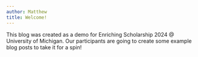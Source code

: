 ```yaml
---
author: Matthew
title: Welcome!
---
```


This blog was created as a demo for Enriching Scholarship 2024 @ University of Michigan.
Our participants are going to create some example blog posts to take it for a spin!

